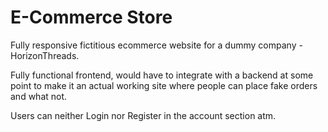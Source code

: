 # E-Commerce Store

Fully responsive fictitious ecommerce website for a dummy company -HorizonThreads.  

Fully functional frontend, would have to integrate with a backend at some point to make it an actual working site where people can place fake orders and what not.  

Users can neither Login nor Register in the account section atm.
